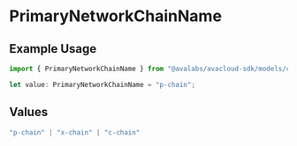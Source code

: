 # PrimaryNetworkChainName

## Example Usage

```typescript
import { PrimaryNetworkChainName } from "@avalabs/avacloud-sdk/models/components";

let value: PrimaryNetworkChainName = "p-chain";
```

## Values

```typescript
"p-chain" | "x-chain" | "c-chain"
```